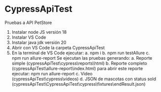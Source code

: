 # CypressApiTest
Pruebas a API PetStore

1. Instalar node JS versión 18
2. Instalar VS Code
3. Instalar java jdk versión 20
4. Abrir con VS Code la carpeta CypressApiTest
5. En la terminal de VS Code ejecutar:
 a. npm i
 b. npm run testAllure
 c. npm run allure-report
Se ejecutan las pruebas generando:
 a. Reporte simple (cypressApiTest\cypress\reports\html)
 b. Reporte completo (cypressApiTest\allure-report\index.html) para abrir este reporte ejecutar: npm run allure-report
 c. Video (cypressApiTest\cypress\videos)
 d. JSON de mascotas con status sold (cypressApiTest\CypressApiTest\cypress\fixtures\endResult.json)
